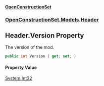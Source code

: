 #### [OpenConstructionSet](index.md 'index')
### [OpenConstructionSet.Models](index.md#OpenConstructionSet_Models 'OpenConstructionSet.Models').[Header](bjExWrZuBlRDCiIUljjMrA.md 'OpenConstructionSet.Models.Header')
## Header.Version Property
The version of the mod.  
```csharp
public int Version { get; set; }
```
#### Property Value
[System.Int32](https://docs.microsoft.com/en-us/dotnet/api/System.Int32 'System.Int32')
